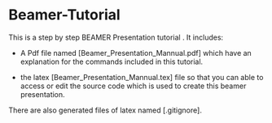 # Beamer-Tutorial

This is a step by step BEAMER Presentation tutorial . It includes:

 * A Pdf file named [Beamer_Presentation_Mannual.pdf] which have an explanation for the commands included in this tutorial.

 * the latex [Beamer_Presentation_Mannual.tex] file so that you can able to access or edit the source code which is used to create this beamer presentation. 

There are also generated files of latex named [.gitignore].
